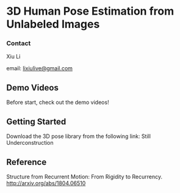 # 3D Human Pose Estimation from Unlabeled Images

### Contact
Xiu Li

email: lixiulive@gmail.com


## Demo Videos
Before start, check out the demo videos!

## Getting Started

Download the 3D pose library from the following link:
Still Underconstruction

## Reference
Structure from Recurrent Motion: From Rigidity to Recurrency.
http://arxiv.org/abs/1804.06510
